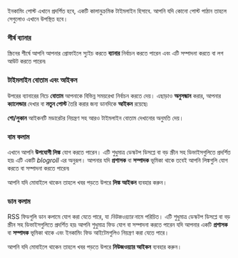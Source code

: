 ইনকামিং পোস্ট এখানে প্রদর্শিত হবে, একটি কালানুক্রমিক টাইমলাইন হিসাবে. আপনি যদি কোনো পোস্ট পাঠান তাহলে সেগুলোও এখানে উপস্থিত হবে।

### শীর্ষ ব্যানার
স্ক্রিনের শীর্ষে আপনি আপনার প্রোফাইলে স্যুইচ করতে **ব্যানার** নির্বাচন করতে পারেন এবং এটি সম্পাদনা করতে বা লগ আউট করতে পারেন৷

### টাইমলাইন বোতাম এবং আইকন
উপরের ব্যানারের নিচে **বোতাম** আপনাকে বিভিন্ন সময়রেখা নির্বাচন করতে দেয়। এছাড়াও **অনুসন্ধান** করার, আপনার **ক্যালেন্ডার** দেখার বা **নতুন পোস্ট** তৈরি করার জন্য ডানদিকে **আইকন** রয়েছে৷

**শো/লুকান** আইকনটি মডারেটর নিয়ন্ত্রণ সহ আরও টাইমলাইন বোতাম দেখানোর অনুমতি দেয়।

### বাম কলাম
এখানে আপনি **উপযোগী লিঙ্ক** যোগ করতে পারেন। এটি শুধুমাত্র ডেস্কটপ ডিসপ্লে বা বড় স্ক্রীন সহ ডিভাইসগুলিতে প্রদর্শিত হয়৷ এটি একটি *blogroll* এর অনুরূপ। আপনার যদি **প্রশাসক** বা **সম্পাদক** ভূমিকা থাকে তবেই আপনি লিঙ্কগুলি যোগ করতে বা সম্পাদনা করতে পারেন৷

আপনি যদি মোবাইলে থাকেন তাহলে খবর পড়তে উপরে **লিঙ্ক আইকন** ব্যবহার করুন।

### ডান কলাম
RSS ফিডগুলি ডান কলামে যোগ করা যেতে পারে, যা *নিউজওয়্যার* নামে পরিচিত। এটি শুধুমাত্র ডেস্কটপ ডিসপ্লে বা বড় স্ক্রীন সহ ডিভাইসগুলিতে প্রদর্শিত হয়৷ আপনি শুধুমাত্র ফিড যোগ বা সম্পাদনা করতে পারেন যদি আপনার একটি **প্রশাসক** বা **সম্পাদক** ভূমিকা থাকে এবং ইনকামিং ফিড আইটেমগুলিও নিয়ন্ত্রণ করা যেতে পারে।

আপনি যদি মোবাইলে থাকেন তাহলে খবর পড়তে উপরে **নিউজওয়্যার আইকন** ব্যবহার করুন।
